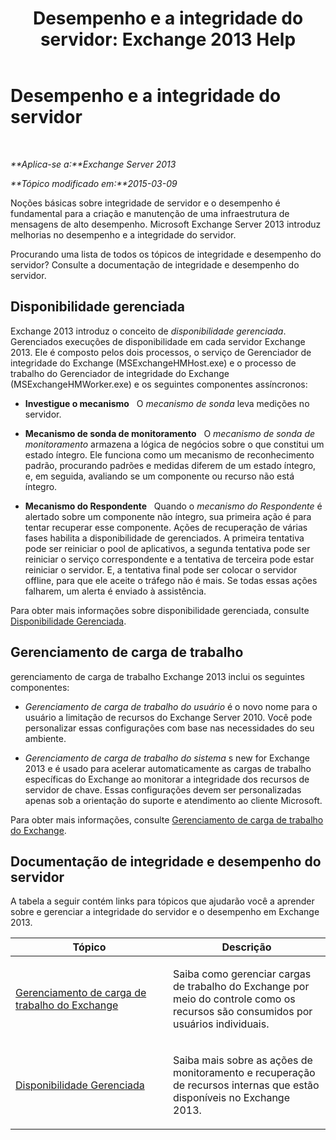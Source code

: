 ﻿---
title: 'Desempenho e a integridade do servidor: Exchange 2013 Help'
TOCTitle: Desempenho e a integridade do servidor
ms:assetid: 9d1fdec8-8273-4c71-88f1-b4edfd542c4f
ms:mtpsurl: https://technet.microsoft.com/pt-br/library/JJ150551(v=EXCHG.150)
ms:contentKeyID: 50486257
ms.date: 05/22/2018
mtps_version: v=EXCHG.150
ms.translationtype: MT
---

# Desempenho e a integridade do servidor

 

_**Aplica-se a:**Exchange Server 2013_

_**Tópico modificado em:**2015-03-09_

Noções básicas sobre integridade de servidor e o desempenho é fundamental para a criação e manutenção de uma infraestrutura de mensagens de alto desempenho. Microsoft Exchange Server 2013 introduz melhorias no desempenho e a integridade do servidor.

Procurando uma lista de todos os tópicos de integridade e desempenho do servidor? Consulte a documentação de integridade e desempenho do servidor.

## Disponibilidade gerenciada

Exchange 2013 introduz o conceito de *disponibilidade gerenciada*. Gerenciados execuções de disponibilidade em cada servidor Exchange 2013. Ele é composto pelos dois processos, o serviço de Gerenciador de integridade do Exchange (MSExchangeHMHost.exe) e o processo de trabalho do Gerenciador de integridade do Exchange (MSExchangeHMWorker.exe) e os seguintes componentes assíncronos:

  - **Investigue o mecanismo**   O *mecanismo de sonda* leva medições no servidor.

  - **Mecanismo de sonda de monitoramento**   O *mecanismo de sonda de monitoramento* armazena a lógica de negócios sobre o que constitui um estado íntegro. Ele funciona como um mecanismo de reconhecimento padrão, procurando padrões e medidas diferem de um estado íntegro, e, em seguida, avaliando se um componente ou recurso não está íntegro.

  - **Mecanismo do Respondente**   Quando o *mecanismo do Respondente* é alertado sobre um componente não íntegro, sua primeira ação é para tentar recuperar esse componente. Ações de recuperação de várias fases habilita a disponibilidade de gerenciados. A primeira tentativa pode ser reiniciar o pool de aplicativos, a segunda tentativa pode ser reiniciar o serviço correspondente e a tentativa de terceira pode estar reiniciar o servidor. E, a tentativa final pode ser colocar o servidor offline, para que ele aceite o tráfego não é mais. Se todas essas ações falharem, um alerta é enviado à assistência.

Para obter mais informações sobre disponibilidade gerenciada, consulte [Disponibilidade Gerenciada](managed-availability-exchange-2013-help.md).

## Gerenciamento de carga de trabalho

gerenciamento de carga de trabalho Exchange 2013 inclui os seguintes componentes:

  - *Gerenciamento de carga de trabalho do usuário* é o novo nome para o usuário a limitação de recursos do Exchange Server 2010. Você pode personalizar essas configurações com base nas necessidades do seu ambiente.

  - *Gerenciamento de carga de trabalho do sistema* s new for Exchange 2013 e é usado para acelerar automaticamente as cargas de trabalho específicas do Exchange ao monitorar a integridade dos recursos de servidor de chave. Essas configurações devem ser personalizadas apenas sob a orientação do suporte e atendimento ao cliente Microsoft.

Para obter mais informações, consulte [Gerenciamento de carga de trabalho do Exchange](exchange-workload-management-exchange-2013-help.md).

## Documentação de integridade e desempenho do servidor

A tabela a seguir contém links para tópicos que ajudarão você a aprender sobre e gerenciar a integridade do servidor e o desempenho em Exchange 2013.


<table>
<colgroup>
<col style="width: 50%" />
<col style="width: 50%" />
</colgroup>
<thead>
<tr class="header">
<th>Tópico</th>
<th>Descrição</th>
</tr>
</thead>
<tbody>
<tr class="odd">
<td><p><a href="exchange-workload-management-exchange-2013-help.md">Gerenciamento de carga de trabalho do Exchange</a></p></td>
<td><p>Saiba como gerenciar cargas de trabalho do Exchange por meio do controle como os recursos são consumidos por usuários individuais.</p></td>
</tr>
<tr class="even">
<td><p><a href="managed-availability-exchange-2013-help.md">Disponibilidade Gerenciada</a></p></td>
<td><p>Saiba mais sobre as ações de monitoramento e recuperação de recursos internas que estão disponíveis no Exchange 2013.</p></td>
</tr>
</tbody>
</table>

